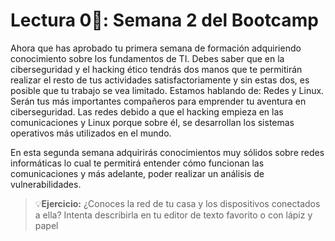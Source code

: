 # Lectura 0📕: Semana 2 del Bootcamp

Ahora que has aprobado tu primera semana de formación adquiriendo conocimiento sobre los fundamentos de TI. Debes saber que en la ciberseguridad y el hacking ético tendrás dos manos que te permitirán realizar el resto de tus actividades satisfactoriamente y sin estas dos, es posible que tu trabajo se vea limitado. Estamos hablando de: Redes y Linux. Serán tus más importantes compañeros para emprender tu aventura en ciberseguridad. Las redes debido a que el hacking empieza en las comunicaciones y Linux porque sobre él, se desarrollan los sistemas operativos más utilizados en el mundo. 

En esta segunda semana adquirirás conocimientos muy sólidos sobre redes informáticas lo cual te permitirá entender cómo funcionan las comunicaciones y más adelante, poder realizar un análisis de vulnerabilidades. 

> 💡**Ejercicio:** ¿Conoces la red de tu casa y los dispositivos conectados a ella? Intenta describirla en tu editor de texto favorito o con lápiz y papel